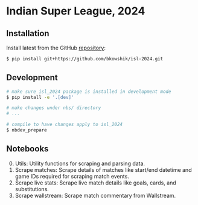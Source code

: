 # Indian Super League, 2024


<!-- WARNING: THIS FILE WAS AUTOGENERATED! DO NOT EDIT! -->

## Installation

Install latest from the GitHub
[repository](https://github.com/bkowshik/isl-2024):

``` bash
$ pip install git+https://github.com/bkowshik/isl-2024.git
```

## Development

``` bash
# make sure isl_2024 package is installed in development mode
$ pip install -e '.[dev]'

# make changes under nbs/ directory
# ...

# compile to have changes apply to isl_2024
$ nbdev_prepare
```

## Notebooks

0.  Utils: Utility functions for scraping and parsing data.
1.  Scrape matches: Scrape details of matches like start/end datetime
    and game IDs required for scraping match events.
2.  Scrape live stats: Scrape live match details like goals, cards, and
    substitutions.
3.  Scrape wallstream: Scrape match commentary from Wallstream.
